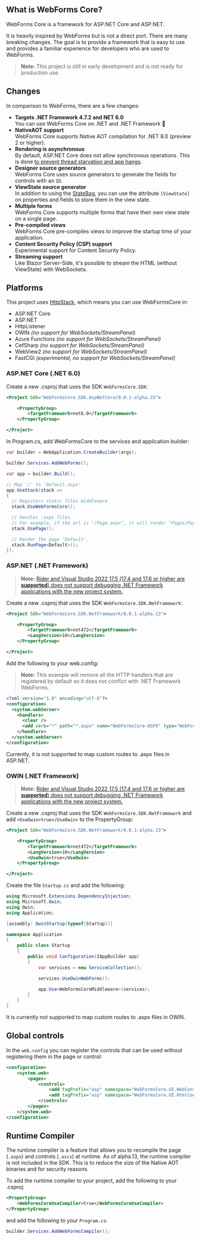 ## What is WebForms Core?
WebForms Core is a framework for ASP.NET Core and ASP.NET.

It is heavily inspired by WebForms but is not a direct port. There are many breaking changes. The goal is to provide a framework that is easy to use and provides a familiar experience for developers who are used to WebForms.

> **Note:** This project is still in early development and is not ready for production use.

## Changes
In comparison to WebForms, there are a few changes:

- **Targets .NET Framework 4.7.2 and NET 6.0**  
  You can use WebForms Core on .NET and .NET Framework 🎉
- **NativeAOT support**  
  WebForms Core supports Native AOT compilation for .NET 8.0 (preview 2 or higher).
- **Rendering is asynchronous**  
  By default, ASP.NET Core does not allow synchronous operations. This is done [to prevent thread starvation and app hangs](https://makolyte.com/aspnet-invalidoperationexception-synchronous-operations-are-disallowed/).
- **Designer source generators**  
  WebForms Core uses source generators to generate the fields for controls with an `ID`.
- **ViewState source generator**  
  In addition to using the [StateBag](https://learn.microsoft.com/en-us/dotnet/api/system.web.ui.statebag), you can use the attribute `[ViewState]` on properties and fields to store them in the view state.  
- **Multiple forms**  
  WebForms Core supports multiple forms that have their own view state on a single page.
- **Pre-compiled views**  
  WebForms Core pre-compiles views to improve the startup time of your application.
- **Content Security Policy (CSP) support**  
  Experimental support for Content Security Policy.
- **Streaming support**  
  Like Blazor Server-Side, it's possible to stream the HTML (without ViewState) with WebSockets.

## Platforms
This project uses [HttpStack](https://github.com/WebFormsCore/HttpStack), which means you can use WebFormsCore in:
- ASP.NET Core
- ASP.NET
- HttpListener
- OWIN _(no support for WebSockets/StreamPanel)_
- Azure Functions _(no support for WebSockets/StreamPanel)_
- CefSharp _(no support for WebSockets/StreamPanel)_
- WebView2 _(no support for WebSockets/StreamPanel)_
- FastCGI _(experimental, no support for WebSockets/StreamPanel)_

### ASP.NET Core (.NET 6.0)
Create a new .csproj that uses the SDK `WebFormsCore.SDK`:

```xml
<Project Sdk="WebFormsCore.SDK.AspNetCore/0.0.1-alpha.33">

    <PropertyGroup>
        <TargetFramework>net6.0</TargetFramework>
    </PropertyGroup>

</Project>
```

In Program.cs, add WebFormsCore to the services and application builder:

```cs
var builder = WebApplication.CreateBuilder(args);

builder.Services.AddWebForms();

var app = builder.Build();

// Map '/' to 'Default.aspx'
app.UseStack(stack =>
{
  // Registers static files middleware
  stack.UseWebFormsCore();

  // Handles .aspx files
  // For example, if the url is "/Page.aspx", it will render "Pages/Page.aspx" if it exists
  stack.UsePage();

  // Render the page 'Default'.
  stack.RunPage<Default>();
});
```

### ASP.NET (.NET Framework)
> **Note:** [Rider and Visual Studio 2022 17.5 (17.4 and 17.6 or higher are **supported**) does not support debugging .NET Framework applications with the new project system.](https://github.com/CZEMacLeod/MSBuild.SDK.SystemWeb/issues/51#issuecomment-1444781463)

Create a new .csproj that uses the SDK `WebFormsCore.SDK.NetFramework`:

```xml
<Project Sdk="WebFormsCore.SDK.NetFramework/0.0.1-alpha.13">

    <PropertyGroup>
        <TargetFramework>net472</TargetFramework>
        <LangVersion>10</LangVersion>
    </PropertyGroup>

</Project>
```

Add the following to your web.config:

> **Note:** This example will remove all the HTTP handlers that are registered by default so it does not conflict with .NET Framework WebForms.

```xml
<?xml version="1.0" encoding="utf-8"?>
<configuration>
  <system.webServer>
    <handlers>
      <clear />
      <add verb="*" path="*.aspx" name="WebFormsCore-ASPX" type="WebFormsCore.PageHandlerFactory" />
    </handlers>
  </system.webServer>
</configuration>	
```	

Currently, it is not supported to map custom routes to .aspx files in ASP.NET.

### OWIN (.NET Framework)
> **Note:** [Rider and Visual Studio 2022 17.5 (17.4 and 17.6 or higher are **supported**) does not support debugging .NET Framework applications with the new project system.](https://github.com/CZEMacLeod/MSBuild.SDK.SystemWeb/issues/51#issuecomment-1444781463)

Create a new .csproj that uses the SDK `WebFormsCore.SDK.NetFramework` and add `<UseOwin>true</UseOwin>` to the PropertyGroup:

```xml
<Project Sdk="WebFormsCore.SDK.NetFramework/0.0.1-alpha.13">

    <PropertyGroup>
        <TargetFramework>net472</TargetFramework>
        <LangVersion>10</LangVersion>
        <UseOwin>true</UseOwin>
    </PropertyGroup>

</Project>
```

Create the file `Startup.cs` and add the following:

```cs
using Microsoft.Extensions.DependencyInjection;
using Microsoft.Owin;
using Owin;
using Application;

[assembly: OwinStartup(typeof(Startup))]

namespace Application
{
    public class Startup
    {
        public void Configuration(IAppBuilder app)
        {
            var services = new ServiceCollection();

            services.UseOwinWebForms();

            app.Use<WebFormsCoreMiddleware>(services);
        }
    }
}
```

It is currently not supported to map custom routes to .aspx files in OWIN.

## Global controls
In the `web.config` you can register the controls that can be used without registering them in the page or control:

```xml
<configuration>
    <system.web>
        <pages>
            <controls>
                <add tagPrefix="asp" namespace="WebFormsCore.UI.WebControls" />
                <add tagPrefix="asp" namespace="WebFormsCore.UI.HtmlControls" />
            </controls>
        </pages>
    </system.web>
</configuration>
```

## Runtime Compiler
The runtime compiler is a feature that allows you to recompile the page (`.aspx`) and controls (`.ascx`) at runtime.
As of alpha.13, the runtime compiler is not included in the SDK. This is to reduce the size of the Native AOT binaries and for security reasons.

To add the runtime compiler to your project, add the following to your .csproj:

```xml
<PropertyGroup>
    <WebFormsCoreUseCompiler>true</WebFormsCoreUseCompiler>
</PropertyGroup>
```

and add the following to your `Program.cs`:

```cs
builder.Services.AddWebFormsCompiler();
```